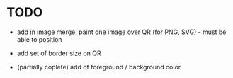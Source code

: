 
# TODO

- add in image merge, paint one image over QR (for PNG, SVG) - must be able to position
- add set of border size on QR

- (partially coplete) add of foreground / background color
